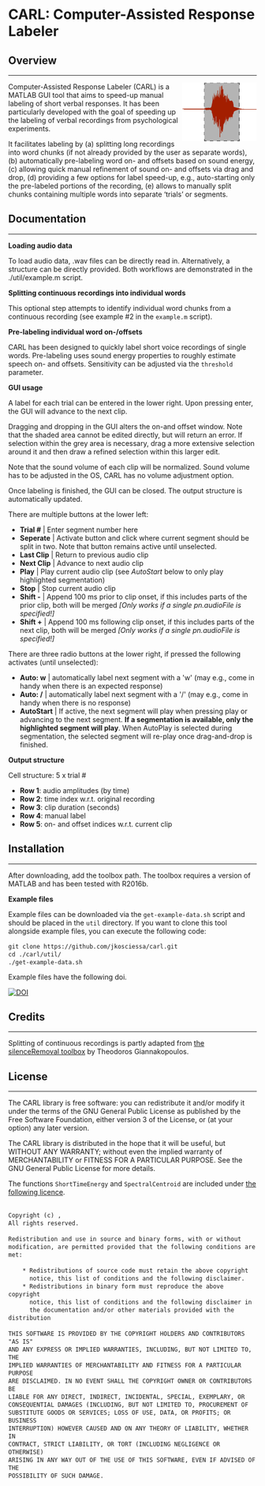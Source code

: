 # **CARL: Computer-Assisted Response Labeler**
## **Overview**
--------

<img src="util/logo.png" style="float: right" alt="logo" width="30%"/>

Computer-Assisted Response Labeler (CARL) is a MATLAB GUI tool that aims to speed-up manual labeling of short verbal responses. It has been particularly developed with the goal of speeding up the labeling of verbal recordings from psychological experiments.

It facilitates labeling by (a) splitting long recordings into word chunks (if not already provided by the user as separate words), (b) automatically pre-labeling word on- and offsets based on sound energy, (c) allowing quick manual refinement of sound on- and offsets via drag and drop, (d) providing a few options for label speed-up, e.g., auto-starting only the pre-labeled portions of the recording, (e) allows to manually split chunks containing multiple words into separate ‘trials’ or segments.

## **Documentation**
-------------

**Loading audio data**

To load audio data, .wav files can be directly read in. Alternatively, a structure can be directly provided. Both workflows are demonstrated in the ./util/example.m script.

**Splitting continuous recordings into individual words**

This optional step attempts to identify individual word chunks from a continuous recording (see example #2 in the ```example.m``` script).

**Pre-labeling individual word on-/offsets**

CARL has been designed to quickly label short voice recordings of single words. Pre-labeling uses sound energy properties to roughly estimate speech on- and offsets. Sensitivity can be adjusted via the ```threshold``` parameter.

**GUI usage**

A label for each trial can be entered in the lower right. Upon pressing enter, the GUI will advance to the next clip.

Dragging and dropping in the GUI alters the on-and offset window. Note that the shaded area cannot be edited directly, but will return an error. If selection within the grey area is necessary, drag a more extensive selection around it and then draw a refined selection within this larger edit.

Note that the sound volume of each clip will be normalized. Sound volume has to be adjusted in the OS, CARL has no volume adjustment option.

Once labeling is finished, the GUI can be closed. The output structure is automatically updated.

There are multiple buttons at the lower left:

* **Trial #** | Enter segment number here
* **Seperate** | Activate button and click where current segment should be split in two. Note that button remains active until unselected.
* **Last Clip** | Return to previous audio clip
* **Next Clip** | Advance to next audio clip
* **Play** | Play current audio clip (see *AutoStart* below to only play highlighted segmentation)
* **Stop** | Stop current audio clip
* **Shift -** | Append 100 ms prior to clip onset, if this includes parts of the prior clip, both will be merged *[Only works if a single pn.audioFile is specified!]*
* **Shift +** | Append 100 ms following clip onset, if this includes parts of the next clip, both will be merged *[Only works if a single pn.audioFile is specified!]*

There are three radio buttons at the lower right, if pressed the following activates (until unselected):

* **Auto: w** | automatically label next segment with a 'w' (may e.g., come in handy when there is an expected response)
* **Auto: /** | automatically label next segment with a '/' (may e.g., come in handy when there is no response)
* **AutoStart** | If active, the next segment will play when pressing play or advancing to the next segment. **If a segmentation is available, only the highlighted segment will play**. When AutoPlay is selected during segmentation, the selected segment will re-play once drag-and-drop is finished.

**Output structure**

Cell structure: 5 x trial #
* **Row 1**: audio amplitudes (by time)
* **Row 2**: time index w.r.t. original recording
* **Row 3**: clip duration (seconds)
* **Row 4**: manual label
* **Row 5**: on- and offset indices w.r.t. current clip 

## **Installation**
-------------

After downloading, add the toolbox path. The toolbox requires a version of MATLAB and has been tested with R2016b.

**Example files**

Example files can be downloaded via the ```get-example-data.sh``` script and should be placed in the ```util``` directory. If you want to clone this tool alongside example files, you can execute the following code:

```
git clone https://github.com/jkosciessa/carl.git
cd ./carl/util/
./get-example-data.sh
```

Example files have the following doi.

[![DOI](https://zenodo.org/badge/DOI/10.5281/zenodo.7358140.svg)](https://doi.org/10.5281/zenodo.7358140)

## **Credits**
-------------

Splitting of continuous recordings is partly adapted from [the silenceRemoval toolbox](http://www.mathworks.com/matlabcentral/fileexchange/28826-silence-removal-in-speech-signals/) by Theodoros Giannakopoulos.

## **License**
-------------

The CARL library is free software: you can redistribute it and/or modify it under the terms of the GNU General Public License as published by the Free Software Foundation, either version 3 of the License, or (at your option) any later version.

The CARL library is distributed in the hope that it will be useful, but WITHOUT ANY WARRANTY; without even the implied warranty of MERCHANTABILITY or FITNESS FOR A PARTICULAR PURPOSE.  See the GNU General Public License for more details.

The functions ```ShortTimeEnergy``` and ```SpectralCentroid``` are included under [the following licence](https://www.mathworks.com/matlabcentral/fileexchange/28826-silence-removal-in-speech-signals/#license_modal).

```

Copyright (c) , 
All rights reserved.

Redistribution and use in source and binary forms, with or without
modification, are permitted provided that the following conditions are
met:

    * Redistributions of source code must retain the above copyright
      notice, this list of conditions and the following disclaimer.
    * Redistributions in binary form must reproduce the above copyright
      notice, this list of conditions and the following disclaimer in
      the documentation and/or other materials provided with the distribution

THIS SOFTWARE IS PROVIDED BY THE COPYRIGHT HOLDERS AND CONTRIBUTORS "AS IS"
AND ANY EXPRESS OR IMPLIED WARRANTIES, INCLUDING, BUT NOT LIMITED TO, THE
IMPLIED WARRANTIES OF MERCHANTABILITY AND FITNESS FOR A PARTICULAR PURPOSE
ARE DISCLAIMED. IN NO EVENT SHALL THE COPYRIGHT OWNER OR CONTRIBUTORS BE
LIABLE FOR ANY DIRECT, INDIRECT, INCIDENTAL, SPECIAL, EXEMPLARY, OR
CONSEQUENTIAL DAMAGES (INCLUDING, BUT NOT LIMITED TO, PROCUREMENT OF
SUBSTITUTE GOODS OR SERVICES; LOSS OF USE, DATA, OR PROFITS; OR BUSINESS
INTERRUPTION) HOWEVER CAUSED AND ON ANY THEORY OF LIABILITY, WHETHER IN
CONTRACT, STRICT LIABILITY, OR TORT (INCLUDING NEGLIGENCE OR OTHERWISE)
ARISING IN ANY WAY OUT OF THE USE OF THIS SOFTWARE, EVEN IF ADVISED OF THE
POSSIBILITY OF SUCH DAMAGE.
```